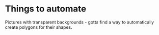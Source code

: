 # Things to automate
Pictures with transparent backgrounds - gotta find a way to automatically create polygons for their shapes.
